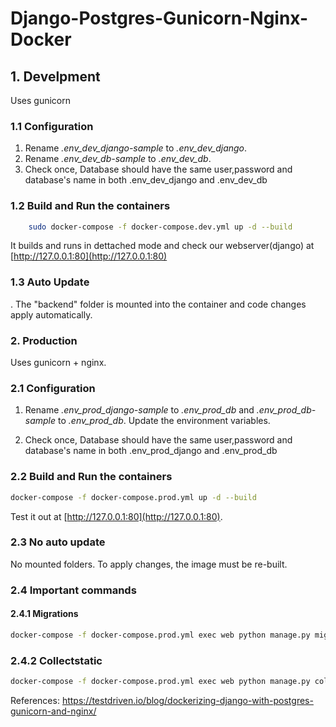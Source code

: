 # Django-Postgres-Gunicorn-Nginx-Docker
## 1. Develpment
Uses gunicorn 
### 1.1 Configuration
1. Rename *.env_dev_django-sample* to *.env_dev_django*.
2. Rename *.env_dev_db-sample* to *.env_dev_db*.
3. Check once, Database should have the same user,password and database's name in both .env_dev_django and .env_dev_db 

### 1.2 Build and Run the containers
``` sh 
    sudo docker-compose -f docker-compose.dev.yml up -d --build 
```
It builds and runs in dettached mode and check our webserver(django) at     [http://127.0.0.1:80](http://127.0.0.1:80)
### 1.3 Auto Update 
. The "backend" folder is mounted into the container and  code changes apply automatically.


### 2. Production

Uses gunicorn + nginx.
### 2.1 Configuration
1. Rename *.env_prod_django-sample* to *.env_prod_db* and *.env_prod_db-sample* to *.env_prod_db*. Update the environment variables.



2. Check once, Database should have the same user,password and database's name in both .env_prod_django and .env_prod_db 
### 2.2 Build and Run the containers
``` sh
docker-compose -f docker-compose.prod.yml up -d --build 
```
Test it out at [http://127.0.0.1:80](http://127.0.0.1:80). 

### 2.3 No auto update
No mounted folders. To apply changes, the image must be re-built.

### 2.4 Important commands
#### 2.4.1 Migrations
```sh
docker-compose -f docker-compose.prod.yml exec web python manage.py migrate --noinput
```
### 2.4.2 Collectstatic
```sh
docker-compose -f docker-compose.prod.yml exec web python manage.py collectstatic --no-input --clear
```

References: https://testdriven.io/blog/dockerizing-django-with-postgres-gunicorn-and-nginx/